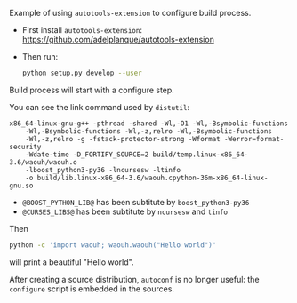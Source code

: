 Example of using `autotools-extension` to configure build process.

* First install `autotools-extension`:
  https://github.com/adelplanque/autotools-extension

* Then run:

  ~~~bash
  python setup.py develop --user
  ~~~

Build process will start with a configure step.

You can see the link command used by `distutil`:

    x86_64-linux-gnu-g++ -pthread -shared -Wl,-O1 -Wl,-Bsymbolic-functions
        -Wl,-Bsymbolic-functions -Wl,-z,relro -Wl,-Bsymbolic-functions
        -Wl,-z,relro -g -fstack-protector-strong -Wformat -Werror=format-security
        -Wdate-time -D_FORTIFY_SOURCE=2 build/temp.linux-x86_64-3.6/waouh/waouh.o
        -lboost_python3-py36 -lncursesw -ltinfo
        -o build/lib.linux-x86_64-3.6/waouh.cpython-36m-x86_64-linux-gnu.so

* `@BOOST_PYTHON_LIB@` has been subtitute by `boost_python3-py36`
* `@CURSES_LIBS@` has been subtitute by `ncursesw` and `tinfo`

Then

~~~bash
python -c 'import waouh; waouh.waouh("Hello world")'
~~~

will print a beautiful "Hello world".

After creating a source distribution, `autoconf` is no longer useful: the `configure` script is embedded in the sources.
